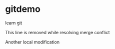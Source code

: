 # gitdemo
learn git

This line is removed while resolving merge conflict

Another local modification